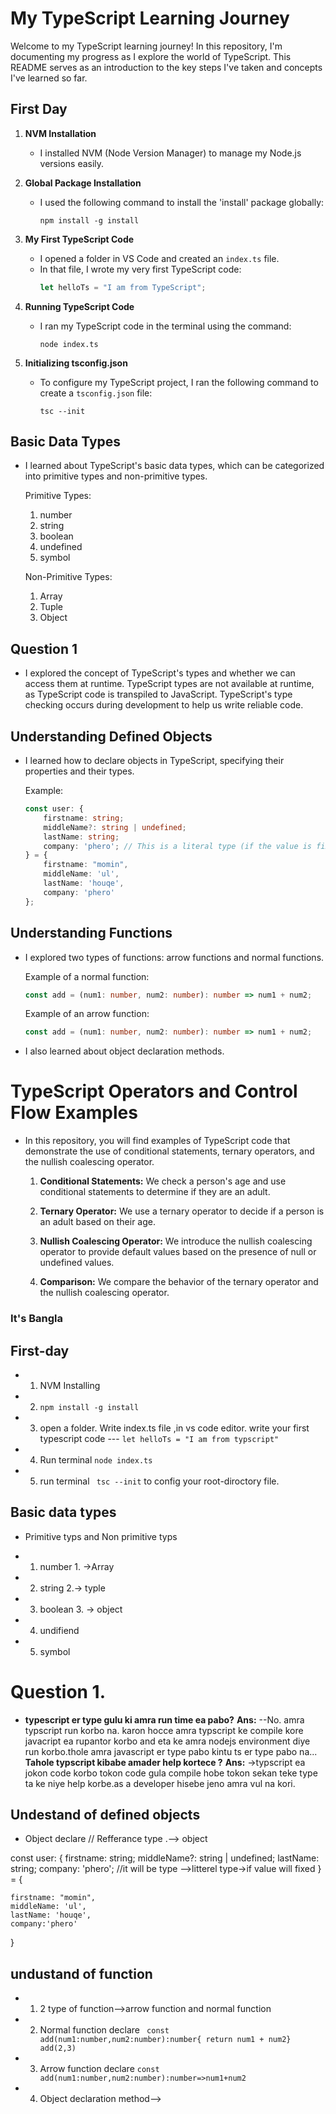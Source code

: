 
# My TypeScript Learning Journey

Welcome to my TypeScript learning journey! In this repository, I'm documenting my progress as I explore the world of TypeScript. This README serves as an introduction to the key steps I've taken and concepts I've learned so far.

## First Day
1. **NVM Installation**
   - I installed NVM (Node Version Manager) to manage my Node.js versions easily.

2. **Global Package Installation**
   - I used the following command to install the 'install' package globally:
     ```
     npm install -g install
     ```

3. **My First TypeScript Code**
   - I opened a folder in VS Code and created an `index.ts` file.
   - In that file, I wrote my very first TypeScript code:
     ```typescript
     let helloTs = "I am from TypeScript";
     ```

4. **Running TypeScript Code**
   - I ran my TypeScript code in the terminal using the command:
     ```
     node index.ts
     ```

5. **Initializing tsconfig.json**
   - To configure my TypeScript project, I ran the following command to create a `tsconfig.json` file:
     ```
     tsc --init
     ```

## Basic Data Types
- I learned about TypeScript's basic data types, which can be categorized into primitive types and non-primitive types.

   Primitive Types:
   1. number
   2. string
   3. boolean
   4. undefined
   5. symbol

   Non-Primitive Types:
   1. Array
   2. Tuple
   3. Object

## Question 1
- I explored the concept of TypeScript's types and whether we can access them at runtime. TypeScript types are not available at runtime, as TypeScript code is transpiled to JavaScript. TypeScript's type checking occurs during development to help us write reliable code.

## Understanding Defined Objects
- I learned how to declare objects in TypeScript, specifying their properties and their types.

   Example:
   ```typescript
   const user: {
       firstname: string;
       middleName?: string | undefined;
       lastName: string;
       company: 'phero'; // This is a literal type (if the value is fixed)
   } = {
       firstname: "momin",
       middleName: 'ul',
       lastName: 'houqe',
       company: 'phero'
   };
   ```

## Understanding Functions
- I explored two types of functions: arrow functions and normal functions.

   Example of a normal function:
   ```typescript
   const add = (num1: number, num2: number): number => num1 + num2;
   ```

   Example of an arrow function:
   ```typescript
   const add = (num1: number, num2: number): number => num1 + num2;
   ```

- I also learned about object declaration methods.

# TypeScript Operators and Control Flow Examples
- In this repository, you will find examples of TypeScript code that demonstrate the use of conditional statements, ternary operators, and the nullish coalescing operator.

   1. **Conditional Statements:** We check a person's age and use conditional statements to determine if they are an adult.

   2. **Ternary Operator:** We use a ternary operator to decide if a person is an adult based on their age.

   3. **Nullish Coalescing Operator:** We introduce the nullish coalescing operator to provide default values based on the presence of null or undefined values.

   4. **Comparison:** We compare the behavior of the ternary operator and the nullish coalescing operator.



### It's Bangla
## First-day
- 1. NVM Installing
- 2. `npm install -g install` 
- 3. open a folder. Write index.ts file ,in vs code editor. write your first typescript code --- ` let helloTs = "I am from typscript" `
- 4. Run terminal `node index.ts`  
- 5. run terminal ` tsc --init` to config your root-diroctory file.
## Basic data types
* Primitive typs and Non primitive typs
- 1. number           1. ->Array
- 2. string         2.-> typle
- 3. boolean        3. ->  object
- 4. undifiend
- 5. symbol 
# Question 1.
- **typescript er type gulu ki amra run time ea pabo?**
 **Ans:** --No. amra typscript run korbo na. karon hocce amra typscript ke compile kore javacript ea rupantor korbo and eta ke amra nodejs environment diye run korbo.thole amra javascript er type pabo kintu ts er type pabo na...
**Tahole typscript kibabe amader help kortece ?**
**Ans:** ->typscript ea jokon code korbo tokon code gula compile hobe tokon sekan teke type ta ke niye help korbe.as a developer hisebe jeno amra vul na kori.

## Undestand of defined objects 
-  Object declare 
// Refferance type .--> object

const user: {
    firstname: string;
    middleName?: string | undefined;
    lastName: string;
    company: 'phero'; //it will be type -->litterel type->if value will fixed
} = {

    firstname: "momin",
    middleName: 'ul',
    lastName: 'houqe',
    company:'phero'
}

## undustand of function

- 1. 2 type of function-->arrow function and normal function
- 2. Normal function declare ` const add(num1:number,num2:number):number{ return num1 + num2} add(2,3)`
- 3. Arrow function declare `const add(num1:number,num2:number):number=>num1+num2 `
- 4. Object declaration method-->
